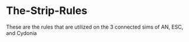 # The-Strip-Rules
These are the rules that are utilized on the 3 connected sims of AN, ESC, and Cydonia
